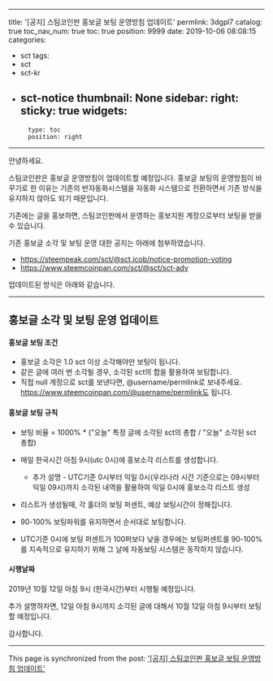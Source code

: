 
---
title: '[공지] 스팀코인판 홍보글 보팅 운영방침 업데이트'
permlink: 3dgpl7
catalog: true
toc_nav_num: true
toc: true
position: 9999
date: 2019-10-06 08:08:15
categories:
- sct
tags:
- sct
- sct-kr
- sct-notice
thumbnail: None
sidebar:
    right:
        sticky: true
widgets:
    -
        type: toc
        position: right
---


안녕하세요.

스팀코인판은 홍보글 운영방침이 업데이트할 예정입니다. 홍보글 보팅의 운영방침이 바꾸기로 한 이유는 기존의 반자동화시스템을 자동화 시스템으로 전환하면서 기존 방식을 유지하지 않아도 되기 때문입니다.

기존에는 글을 홍보하면, 스팀코인판에서 운영하는 홍보지원 계정으로부터 보팅을 받을 수 있습니다.  

기존 홍보글 소각 및 보팅 운영 대한 공지는 아래에 첨부하였습니다.

* https://steempeak.com/sct/@sct.jcob/notice-promotion-voting
* https://www.steemcoinpan.com/sct/@sct/sct-adv

업데이트된 방식은 아래와 같습니다.

---

## 홍보글 소각 및 보팅 운영 업데이트

#### 홍보글 보팅 조건
* 홍보글 소각은 1.0 sct 이상 소각해야만 보팅이 됩니다.
* 같은 글에 여러 번 소각될 경우, 소각된 sct의 합을 활용하여 보팅합니다.
* 직접 null 계정으로 sct를 보낸다면, @username/permlink로 보내주세요. https://www.steemcoinpan.com/@username/permlink도 됩니다.

#### 홍보글 보팅 규칙

* 보팅 비율 = 1000% * ("오늘" 특정 글에  소각된 sct의 총합 / "오늘" 소각된 sct 총합)
* 매일 한국시간 아침 9시(utc 0시)에 홍보소각 리스트를 생성합니다. 
    * 추가 설명 - UTC기준 0시부터 익일 0시(우리나라 시간 기준으로는 09시부터 익일 09시)까지 소각된 내역을 활용하여 익일 0시에 홍보소각 리스트 생성
* 리스트가 생성될때, 각 홀더의 보팅 퍼센트, 예상 보팅시간이 정해집니다.
* 90-100% 보팅파워를 유지하면서 순서대로 보팅합니다.

* UTC기준 0시에 보팅 퍼센트가 100퍼보다 낮을 경우에는 보팅퍼센트를 90-100%를 지속적으로 유지하기 위해
그 날에 자동보팅 시스템은 동작하지 않습니다. 

#### 시행날짜

2019년 10월 12일 아침 9시 (한국시간)부터 시행될 예정입니다.

추가 설명하자면, 12일 아침 9시까지 소각된 글에 대해서 10월 12일 아침 9시부터 보팅할 예정입니다.

감사합니다.

- - -

This page is synchronized from the post: ['[공지] 스팀코인판 홍보글 보팅 운영방침 업데이트'](https://steemit.com/@jacobyu/3dgpl7)
